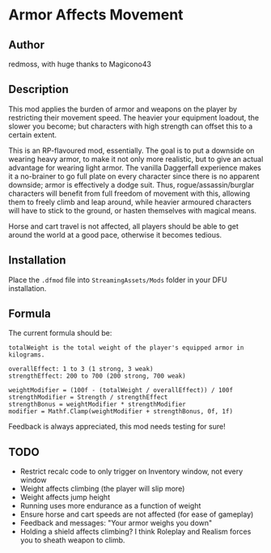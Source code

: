 # Armor Affects Movement

## Author

redmoss, with huge thanks to Magicono43

## Description

This mod applies the burden of armor and weapons on the player by restricting their movement speed. The heavier your equipment loadout, the slower you become; but characters with high strength can offset this to a certain extent.

This is an RP-flavoured mod, essentially. The goal is to put a downside on wearing heavy armor, to make it not only more realistic, but to give an actual advantage for wearing light armor. The vanilla Daggerfall experience makes it a no-brainer to go full plate on every character since there is no apparent downside; armor is effectively a dodge suit. Thus, rogue/assassin/burglar characters will benefit from full freedom of movement with this, allowing them to freely climb and leap around, while heavier armoured characters will have to stick to the ground, or hasten themselves with magical means.

Horse and cart travel is not affected, all players should be able to get around the world at a good pace, otherwise it becomes tedious.

## Installation

Place the `.dfmod` file into `StreamingAssets/Mods` folder in your DFU installation.

## Formula

The current formula should be:

```
totalWeight is the total weight of the player's equipped armor in kilograms.

overallEffect: 1 to 3 (1 strong, 3 weak)
strengthEffect: 200 to 700 (200 strong, 700 weak)

weightModifier = (100f - (totalWeight / overallEffect)) / 100f
strengthModifier = Strength / strengthEffect
strengthBonus = weightModifier * strengthModifier
modifier = Mathf.Clamp(weightModifier + strengthBonus, 0f, 1f)
```

Feedback is always appreciated, this mod needs testing for sure!

## TODO

- Restrict recalc code to only trigger on Inventory window, not every window
- Weight affects climbing (the player will slip more)
- Weight affects jump height
- Running uses more endurance as a function of weight
- Ensure horse and cart speeds are not affected (for ease of gameplay)
- Feedback and messages: "Your armor weighs you down"
- Holding a shield affects climbing? I think Roleplay and Realism forces you to sheath weapon to climb.
